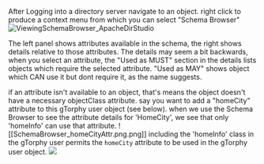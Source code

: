 After Logging into a directory server navigate to an object. right click to produce a context menu from which you can select "Schema Browser"
![ViewingSchemaBrowser_ApacheDirStudio](ViewingSchemaBrowser_ApacheDirStudio.gif)

The left panel shows attributes available in the schema, the right shows details relative to those attributes. The details may seem a bit backwards, when you select an attribute, the "Used as MUST" section in the details lists objects which require the selected attribute. "Used as MAY" shows object which CAN use it but dont require it, as the name suggests. 

if an attribute isn't available to an object, that's means the object doesn't have a necessary objectClass attribute. say you want to add a "homeCity" attribute to this gTorphy user object (see below). when we use the Schema Browser to see the attribute details for 'HomeCity', we see that only 'homeInfo' can use that attribute. 
![[SchemaBrowser_homeCityAttr.png.png]]
including the 'homeInfo' class in the gTorphy user permits the `homeCity` attribute to be used in the gTorphy user object. 
![](Adding_homeInfo_aux_class(and_home_city_attribute).gif)